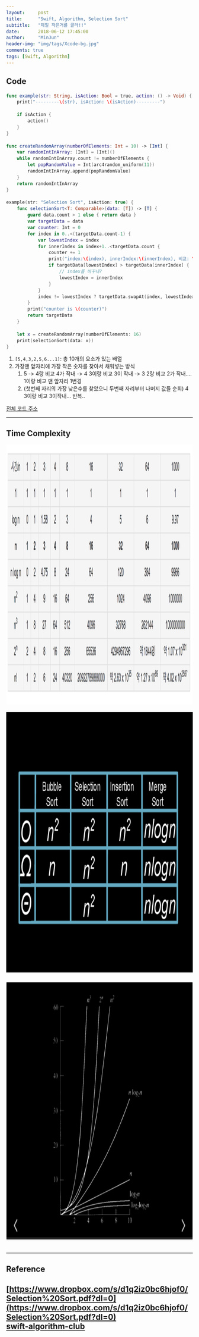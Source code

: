 ```yaml
---
layout:     post
title:      "Swift, Algorithm, Selection Sort"
subtitle:   "제일 작은거를 골라!!"
date:       2018-06-12 17:45:00
author:     "MinJun"
header-img: "img/tags/Xcode-bg.jpg"
comments: true 
tags: [Swift, Algorithm]
---
```


## Code 

```swift
func example(str: String, isAction: Bool = true, action: () -> Void) {
    print("---------\(str), isAction: \(isAction)---------")
    
    if isAction {
        action()
    }
}

func createRandomArray(numberOfElements: Int = 10) -> [Int] {
    var randomIntInArray: [Int] = [Int]()
    while randomIntInArray.count != numberOfElements {
        let popRandomValue = Int(arc4random_uniform(11))
        randomIntInArray.append(popRandomValue)
    }
    return randomIntInArray
}

example(str: "Selection Sort", isAction: true) {
    func selectionSort<T: Comparable>(data: [T]) -> [T] {
        guard data.count > 1 else { return data }
        var targetData = data
        var counter: Int = 0
        for index in 0..<(targetData.count-1) {
            var lowestIndex = index
            for innerIndex in index+1..<targetData.count {
                counter += 1
                print("index:\(index), innerIndex:\(innerIndex), 비교: \(targetData[lowestIndex]), \(targetData[innerIndex]), \(targetData)")
                if targetData[lowestIndex] > targetData[innerIndex] {
                    // index를 바꾸내?
                    lowestIndex = innerIndex
                }
            }
            index != lowestIndex ? targetData.swapAt(index, lowestIndex) : print("현재 값이 가장 작거나 같음\(targetData[index]), \(targetData[lowestIndex])")
        }
        print("counter is \(counter)")
        return targetData
    }

    let x = createRandomArray(numberOfElements: 16)
    print(selectionSort(data: x))
}
```

1. `[5,4,3,2,5,6...1]`: 총 10개의 요소가 있는 배열
2. 가장맨 앞자리에 가장 작은 숫자를 찾아서 채워넣는 방식
	1. 5 -> 4랑 비교 4가 작내 -> 4 3이랑 비교 3이 작내 -> 3 2랑 비교 2가 작내.... 1이랑 비교 맨 앞자리 1변경
	2. (첫번째 자리의 가장 낮은수를 찾았으니 두번째 자리부터 나머지 값들 순회) 4 3이랑 비교 3이작내... 반복..

[전체 코드 주소](https://github.com/devminjun/DataStructure)

---

## Time Complexity

<center><img src="/img/posts/TimeComplexity.png" width="700" height="700"></center> <br> 

<center><img src="/img/posts/TimeComplexity_1.png" width="700" height="700"></center> <br> 

<center><img src="/img/posts/TimeComplexity_2.png" width="700" height="700"></center> <br> 

---

## Reference 

[https://www.dropbox.com/s/d1q2iz0bc6hjof0/Selection%20Sort.pdf?dl=0](https://www.dropbox.com/s/d1q2iz0bc6hjof0/Selection%20Sort.pdf?dl=0)<br>
[swift-algorithm-club](https://github.com/raywenderlich/swift-algorithm-club/tree/master/Selection%20Sort)<br>
---

